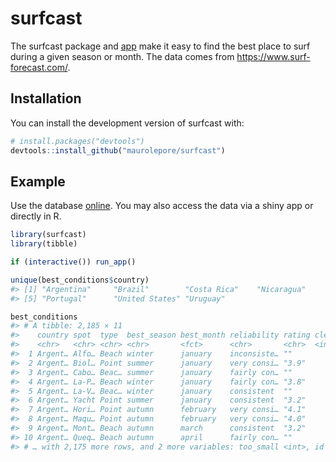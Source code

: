 
<!-- README.md is generated from README.Rmd. Please edit that file -->

# surfcast

<!-- badges: start -->
<!-- badges: end -->

The surfcast package and
[app](https://maurolepore.shinyapps.io/surfcast/) make it easy to find
the best place to surf during a given season or month. The data comes
from <https://www.surf-forecast.com/>.

## Installation

You can install the development version of surfcast with:

``` r
# install.packages("devtools")
devtools::install_github("maurolepore/surfcast")
```

## Example

Use the database [online](https://maurolepore.shinyapps.io/surfcast/).
You may also access the data via a shiny app or directly in R.

``` r
library(surfcast)
library(tibble)

if (interactive()) run_app()

unique(best_conditions$country)
#> [1] "Argentina"     "Brazil"        "Costa Rica"    "Nicaragua"    
#> [5] "Portugal"      "United States" "Uruguay"

best_conditions
#> # A tibble: 2,185 × 11
#>    country spot  type  best_season best_month reliability rating clean blown_out
#>    <chr>   <chr> <chr> <chr>       <fct>      <chr>       <chr>  <int>     <int>
#>  1 Argent… Alfo… Beach winter      january    inconsiste… ""         0         1
#>  2 Argent… Biol… Point summer      january    very consi… "3.9"     12        28
#>  3 Argent… Cabo… Beac… summer      january    fairly con… ""        11        28
#>  4 Argent… La-P… Beach winter      january    fairly con… "3.8"      0         1
#>  5 Argent… La-V… Beac… winter      january    consistent  ""         0         1
#>  6 Argent… Yacht Point summer      january    consistent  "3.2"     12        28
#>  7 Argent… Hori… Point autumn      february   very consi… "4.1"     27        33
#>  8 Argent… Maqu… Point autumn      february   very consi… "4.0"     27        33
#>  9 Argent… Mont… Beach autumn      march      consistent  "3.2"     15        32
#> 10 Argent… Queq… Beach autumn      april      fairly con… ""        26        41
#> # … with 2,175 more rows, and 2 more variables: too_small <int>, id <chr>
```
